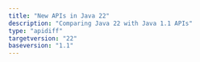 ```yaml
---
title: "New APIs in Java 22"
description: "Comparing Java 22 with Java 1.1 APIs"
type: "apidiff"
targetversion: "22"
baseversion: "1.1"
---
```

